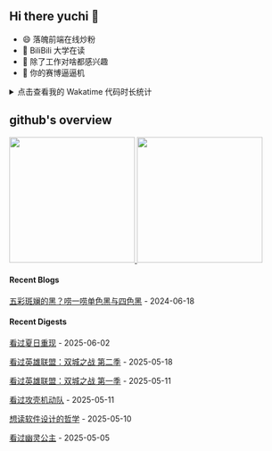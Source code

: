 ## Hi there yuchi 👋 

- 😄 落魄前端在线炒粉
- 🏫 BiliBili 大学在读
- 🤔 除了工作对啥都感兴趣
- 👯 你的赛博逼逼机

<details>
  <summary>
    点击查看我的 Wakatime 代码时长统计
  </summary>
  <div>
    <img src="https://github-readme-stats.vercel.app/api/wakatime?username=yuchiXiong&hide_title=true&layout=compact&langs_count=10" />
  <div>
</details>
    
## github's overview

<a href="https://github.com/yuchiXiong">
  <img height="225" src="https://github-readme-stats.vercel.app/api?username=yuchiXiong&show_icons=true&include_all_commits=true&count_private=true"/>
  <img height="225" src="https://github-readme-stats.vercel.app/api/top-langs/?username=yuchiXiong&hide=python,css,ejs,stylus,racket,scss,slim,html,c,less,shell"/>
</a>

#### Recent Blogs

[五彩斑斓的黑？唠一唠单色黑与四色黑](https://xiongyuchi.com/2024/06/18/wu-cai-ban-lan-de-hei-lao-yi-lao-dan-se-hei-yu-si-se-hei/) - 2024-06-18

#### Recent Digests

[看过夏日重现](https://movie.douban.com/subject/35351365/) - 2025-06-02

[看过英雄联盟：双城之战 第二季](https://movie.douban.com/subject/35669844/) - 2025-05-18

[看过英雄联盟：双城之战 第一季](https://movie.douban.com/subject/34867871/) - 2025-05-11

[看过攻壳机动队](https://movie.douban.com/subject/1291936/) - 2025-05-11

[想读软件设计的哲学](https://book.douban.com/subject/37119755/) - 2025-05-10

[看过幽灵公主](https://movie.douban.com/subject/1297359/) - 2025-05-05